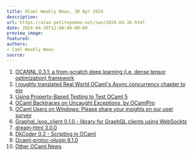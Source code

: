 ```yaml
---
title: OCaml Weekly News, 30 Apr 2024
description:
url: https://alan.petitepomme.net/cwn/2024.04.30.html
date: 2024-04-30T12:00:00-00:00
preview_image:
featured:
authors:
- Caml Weekly News
source:
---
```


<ol><li><a href="https://alan.petitepomme.net/cwn/2024.04.30.html#1">OCANNL 0.3.1: a from-scratch deep learning (i.e. dense tensor optimization) framework</a></li><li><a href="https://alan.petitepomme.net/cwn/2024.04.30.html#2">I roughly translated Real World OCaml's Async concurrency chapter to eio</a></li><li><a href="https://alan.petitepomme.net/cwn/2024.04.30.html#3">Using Property-Based Testing to Test OCaml 5</a></li><li><a href="https://alan.petitepomme.net/cwn/2024.04.30.html#4">OCaml Backtraces on Uncaught Exceptions, by OCamlPro</a></li><li><a href="https://alan.petitepomme.net/cwn/2024.04.30.html#5">OCaml Users on Windows: Please share your insights on our user survey</a></li><li><a href="https://alan.petitepomme.net/cwn/2024.04.30.html#6">Graphql_jsoo_client 0.1.0 - library for GraphQL clients using WebSockts</a></li><li><a href="https://alan.petitepomme.net/cwn/2024.04.30.html#7">dream-html 3.0.0</a></li><li><a href="https://alan.petitepomme.net/cwn/2024.04.30.html#8">DkCoder 0.2 - Scripting in OCaml</a></li><li><a href="https://alan.petitepomme.net/cwn/2024.04.30.html#9">Ocaml-protoc-plugin 6.1.0</a></li><li><a href="https://alan.petitepomme.net/cwn/2024.04.30.html#10">Other OCaml News</a></li></ol>
